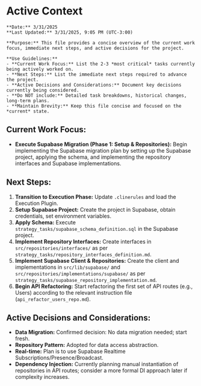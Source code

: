 # Active Context
```guidance
**Date:** 3/31/2025
**Last Updated:** 3/31/2025, 9:05 PM (UTC-3:00)

**Purpose:** This file provides a concise overview of the current work focus, immediate next steps, and active decisions for the project.

**Use Guidelines:**
- **Current Work Focus:** List the 2-3 *most critical* tasks currently being actively worked on.
- **Next Steps:** List the immediate next steps required to advance the project.
- **Active Decisions and Considerations:** Document key decisions currently being considered.
- **Do NOT include:** Detailed task breakdowns, historical changes, long-term plans.
- **Maintain Brevity:** Keep this file concise and focused on the *current* state.
```
## Current Work Focus:

- **Execute Supabase Migration (Phase 1: Setup & Repositories):** Begin implementing the Supabase migration plan by setting up the Supabase project, applying the schema, and implementing the repository interfaces and Supabase implementations.

## Next Steps:

1.  **Transition to Execution Phase:** Update `.clinerules` and load the Execution Plugin.
2.  **Setup Supabase Project:** Create the project in Supabase, obtain credentials, set environment variables.
3.  **Apply Schema:** Execute `strategy_tasks/supabase_schema_definition.sql` in the Supabase project.
4.  **Implement Repository Interfaces:** Create interfaces in `src/repositories/interfaces/` as per `strategy_tasks/repository_interfaces_definition.md`.
5.  **Implement Supabase Client & Repositories:** Create the client and implementations in `src/lib/supabase/` and `src/repositories/implementations/supabase/` as per `strategy_tasks/supabase_repository_implementation.md`.
6.  **Begin API Refactoring:** Start refactoring the first set of API routes (e.g., Users) according to the relevant instruction file (`api_refactor_users_repo.md`).

## Active Decisions and Considerations:

- **Data Migration:** Confirmed decision: No data migration needed; start fresh.
- **Repository Pattern:** Adopted for data access abstraction.
- **Real-time:** Plan is to use Supabase Realtime Subscriptions/Presence/Broadcast.
- **Dependency Injection:** Currently planning manual instantiation of repositories in API routes; consider a more formal DI approach later if complexity increases.
